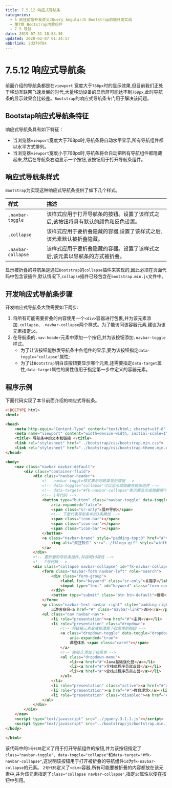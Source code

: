 ```yaml
---
title: 7.5.12 响应式导航条
categories: 
  - 5 疯狂前端开发讲义JQuery AngularJS Bootstrap前端开发实战
  - 第7章 Bootstrap内置组件
  - 7.5 导航
date: 2019-07-31 18:53:30
updated: 2020-02-07 01:34:57
abbrlink: 2d379f84
---
```

# 7.5.12 响应式导航条 #
前面介绍的导航条都是在`viewport` 宽度大于`768px`时的显示效果,但目前我们正处于移动互联网飞速发展的时代,大量移动设备的显示屏可能达不到`768px`,此时导航条的显示效果会比较差。`Bootstrap`的响应式导航条专门用于解决该问题。
## Bootstap响应式导航条特征 ##
响应式导航条具有如下特征：
- 当浏览器`viewport`宽度大于768px时,导航条将自动水平显示,所有导航组件都以水平方式排列。
- 当浏览器`viewport`宽度小于768px时,导航条将会自动把所有导航组件都隐藏起来,然后在导航条右边显示一个按钮,该按钮用于打开导航条组件。

## 响应式导航条样式 ##
`Bootstrap`为实现这种响应式导航条提供了如下几个样式。

|样式|描述|
|:---|:---|
|`.navbar-toggle`|该样式应用于打开导航条的按钮。设置了该样式之后,该按钮将具有默认的颜色和反色设置。|
|`.collapse`|该样式应用于要折叠隐藏的容器,设置了该样式之后,该元素默认被折叠隐藏。|
|`.navbar-collapse`|该样式应用于要折叠隐藏的容器。设置了该样式之后,该元素以导航条的方式被折叠。|
显示被折叠的导航条是通过`Bootstrap`的`collapse`插件来实现的,因此必须在页面代码中包含该插件,默认情况下,`collapse`插件已经包含在`bootstrap.min.js`文件中。

## 开发响应式导航条步骤 ##
开发响应式导航条大致需要如下两步:
1. 将所有可能需要折叠的内容使用一个`<div>`容器进行包裹,并为该元素添加`.collapse`、`.navbar-collapse`两个样式。为了能访问该容器元素,建议为该元素指定`id`。
2. 在导航条的`.nav-header`元素中添加一个按钮,并为该按钮添加`.navbar-toggle`样式。
    - 为了让该按钮能触发导航条中各组件的显示,要为该按钮指定`data-toggle="collapse"`属性;
    - 为了让`Bootstrap`明白该按钮要显示哪个元素,还需要指定`data-target`属性,`data-target`属性的属性值用于指定第一步中定义的容器元素。


## 程序示例 ##
下面代码实现了本节前面介绍的响应式导航条。
```html
<!DOCTYPE html>
<html>

<head>
    <meta http-equiv="Content-Type" content="text/html; charset=utf-8" />
    <meta name="viewport" content="width=device-width, initial-scale=1">
    <title> 导航条中的文本和链接 </title>
    <link rel="stylesheet" href="../bootstrap/css/bootstrap.min.css">
    <link rel="stylesheet" href="../bootstrap/css/bootstrap-theme.min.css">
</head>

<body>
    <nav class="navbar navbar-default">
        <div class="container-fluid">
            <div class="navbar-header">
                <!-- navbar-toggle样式表示导航条显示按钮 -->
                <!-- data-toggle="collapse"可以显示或隐藏导航条组件 -->
                <!-- data-target="#fk-navbar-collapse"表示要显示或隐藏哪个导航条 -->
                <!-- 1号代码 -->
                <button type="button" class="navbar-toggle" data-toggle="collapse" data-target="#fk-navbar-collapse"
                    aria-expanded="false">
                    <span class="sr-only">展开导航</span>
                    <!-- 下面代表导航条中的3条横线 -->
                    <span class="icon-bar"></span>
                    <span class="icon-bar"></span>
                    <span class="icon-bar"></span>
                </button>
                <a class="navbar-brand" style="padding-top:0" href="#">
                    <img alt="疯狂软件" src="../fklogo.gif" style="width:52px;height:52px">
                </a>
            </div>
            <!-- 要折叠的导航条组件,并指明id属性 -->
            <!-- 2号代码 -->
            <div class="collapse navbar-collapse" id="fk-navbar-collapse">
                <form class="navbar-form navbar-left" role="search">
                    <div class="form-group">
                        <label for="keyword" class="sr-only">关键字</label>
                        <input type="text" id="keyword" class="form-control" placeholder="输入关键字">
                    </div>
                    <button type="submit" class="btn btn-default">搜索</button>
                </form>
                <p class="navbar-text navbar-right" style="padding-right:10px">
                    以游客身份<a href="#" class="navbar-link">访问</a></p>
                <ul class="nav navbar-nav">
                    <li role="presentation"><a href="#">主页</a></li>
                    <li role="presentation" class="dropdown">
                        <!-- 将链接元素变成能激发下拉菜单的按钮 -->
                        <a class="dropdown-toggle" data-toggle="dropdown" href="#" role="button" aria-haspopup="true"
                            aria-expanded="true">
                            课程体系 <span class="caret"></span>
                        </a>
                        <!-- 使用ul添加下拉菜单 -->
                        <ul class="dropdown-menu">
                            <li><a href="#">Java基础强化营</a></li>
                            <li><a href="#">全栈式程序员就业营</a></li>
                            <li><a href="#">全栈式程序员突击营</a></li>
                        </ul>
                    </li>
                    <li role="presentation" class="active"><a href="#">师资介绍</a></li>
                    <li role="presentation"><a href="#">教育理念</a></li>
                    <li role="presentation" class="disabled"><a href="#">退出系统</a></li>
                </ul>
            </div>
        </div>
    </nav>
    <script type="text/javascript" src="../jquery-3.1.1.js"></script>
    <script type="text/javascript" src="../bootstrap/js/bootstrap.min.js"></script>
</body>

</html>
```
该代码中的`1号代码`定义了用于打开导航组件的按钮,并为该按钮指定了`class="navbar-toggle"`、`data-toggle="collapse"`和`data-target="#fk-navbar-collapse"`,这说明该按钮用于打开被折叠的导航组件`id`为`fk-navbar-collapse`的元素。
`2号代码`定义了`<div>`容器,所有可能要被折叠的内容都放在该元素中,并为该元素指定了`class="collapse navbar-collapse"`,指定`id`属性以便在按钮中引用。


